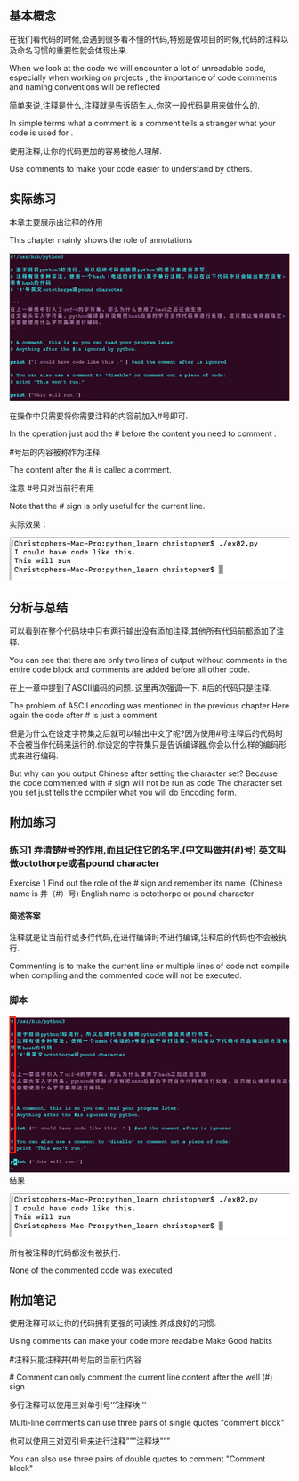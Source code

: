 ## 基本概念

在我们看代码的时候,会遇到很多看不懂的代码,特别是做项目的时候,代码的注释以及命名习惯的重要性就会体现出来.

When we look at the code we will encounter a lot of unreadable code, especially when working on projects , the importance of code comments and naming conventions will be reflected

简单来说,注释是什么,注释就是告诉陌生人,你这一段代码是用来做什么的.

In simple terms what a comment is a comment tells a stranger what your code is used for .

使用注释,让你的代码更加的容易被他人理解.

Use comments to make your code easier to understand by others.

## 实际练习

本章主要展示出注释的作用

This chapter mainly shows the role of annotations

![image-20200331200514200](ex02.assets/image-20200331200514200.png)



在操作中只需要将你需要注释的内容前加入#号即可.

In the operation just add the # before the content you need to comment .

\#号后的内容被称作为注释.

The content after the \# is called a comment.

注意 #号只对当前行有用

Note that the # sign is only useful for the current line.

实际效果：

![image-20200331200833094](ex02.assets/image-20200331200833094.png)

## 分析与总结

可以看到在整个代码块中只有两行输出没有添加注释,其他所有代码前都添加了注释.

You can see that there are only two lines of output without comments in the entire code block and comments are added before all other code.

在上一章中提到了ASCII编码的问题. 这里再次强调一下. #后的代码只是注释.

The problem of ASCII encoding was mentioned in the previous chapter Here again the code after # is just a comment

但是为什么在设定字符集之后就可以输出中文了呢?因为使用#号注释后的代码时不会被当作代码来运行的.你设定的字符集只是告诉编译器,你会以什么样的编码形式来进行编码.

But why can you output Chinese after setting the character set? Because the code commented with # sign will not be run as code The character set you set just tells the compiler what you will do Encoding form.

## 附加练习

### 练习1 弄清楚#号的作用,而且记住它的名字.(中文叫做井(#)号) 英文叫做octothorpe或者pound character

Exercise 1 Find out the role of the # sign and remember its name. (Chinese name is 井（#）号) English name is octothorpe or pound character

#### 简述答案

注释就是让当前行或多行代码,在进行编译时不进行编译,注释后的代码也不会被执行.

Commenting is to make the current line or multiple lines of code not compile when compiling and the commented code will not be executed.

### 脚本

![image-20200331201507650](ex02.assets/image-20200331201507650.png)结果

![image-20200331200833094](ex02.assets/image-20200331200833094.png)

所有被注释的代码都没有被执行.

None of the commented code was executed

## 附加笔记

使用注释可以让你的代码拥有更强的可读性.养成良好的习惯.

Using comments can make your code more readable Make Good habits

\#注释只能注释井(#)号后的当前行内容

\# Comment can only comment the current line content after the well (#) sign

多行注释可以使用三对单引号’’’注释块’’’

Multi-line comments can use three pairs of single quotes "comment block"

也可以使用三对双引号来进行注释”””注释块”””

You can also use three pairs of double quotes to comment "Comment block"